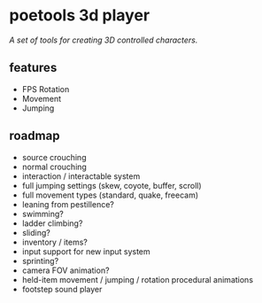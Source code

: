 # poetools 3d player
_A set of tools for creating 3D controlled characters._

## features
- FPS Rotation
- Movement
- Jumping

## roadmap
- source crouching
- normal crouching
- interaction / interactable system
- full jumping settings (skew, coyote, buffer, scroll)
- full movement types (standard, quake, freecam)
- leaning from pestillence?
- swimming?
- ladder climbing?
- sliding?
- inventory / items?
- input support for new input system
- sprinting?
- camera FOV animation?
- held-item movement / jumping / rotation procedural animations
- footstep sound player
